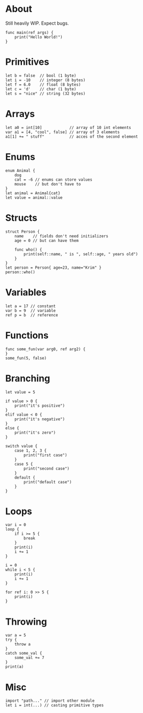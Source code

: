 # About
Still heavily WIP. Expect bugs.

```dawn
func main(ref args) {
    print("Hello World!")
}
```

# Primitives
```dawn
let b = false  // bool (1 byte)
let i = -10    // integer (8 bytes)
let f = 6.0    // float (8 bytes)
let c = 'd'    // char (1 byte)
let s = "nice" // string (32 bytes)
```

# Arrays
```dawn
let a0 = int[10]            // array of 10 int elements
var a1 = [4, "cool", false] // array of 3 elements
a1[1] += " stuff"           // acces of the second element
```

# Enums
```dawn
enum Animal {
    dog
    cat = -6 // enums can store values
    mouse    // but don't have to
}
let animal = Animal{cat}
let value = animal::value
```

# Structs
```dawn
struct Person {
    name    // fields don't need initializers
    age = 0 // but can have them

    func who() {
        print(self::name, " is ", self::age, " years old")
    }
}
let person = Person{ age=23, name="Krim" }
person::who()
```

# Variables
```dawn
let a = 17 // constant
var b = 9  // variable
ref p = b  // reference
```

# Functions
```dawn
func some_fun(var arg0, ref arg2) {
}
some_fun(5, false)
```

# Branching
```dawn
let value = 5

if value > 0 {
    print("it's positive")
}
elif value < 0 {
    print("it's negative")
}
else {
    print("it's zero")
}

switch value {
    case 1, 2, 3 {
        print("first case")
    }
    case 5 {
        print("second case")
    }
    default {
        print("default case")
    }
}
```

# Loops
```dawn
var i = 0
loop {
    if i >= 5 {
        break
    }
    print(i)
    i += 1
}

i = 0
while i < 5 {
    print(i)
    i += 1
}

for ref i: 0 >> 5 {
    print(i)
}
```

# Throwing
```dawn
var a = 5
try {
    throw a
}
catch some_val {
    some_val += 7
}
print(a)
```

# Misc
```dawn
import "path..." // import other module
let i = int(...) // casting primitive types
```
